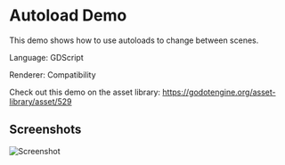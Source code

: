 # Autoload Demo

This demo shows how to use autoloads to change between scenes.

Language: GDScript

Renderer: Compatibility

Check out this demo on the asset library: https://godotengine.org/asset-library/asset/529

## Screenshots

![Screenshot](screenshots/autoload.png)
